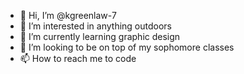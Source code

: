 - 👋 Hi, I’m @kgreenlaw-7
- 👀 I’m interested in anything outdoors
- 🌱 I’m currently learning graphic design
- 💞️ I’m looking to be on top of my sophomore classes
- 📫 How to reach me to code

<!---
kgreenlaw-7/kgreenlaw-7 is a ✨ special ✨ repository because its `README.md` (this file) appears on your GitHub profile.
You can click the Preview link to take a look at your changes.
--->
